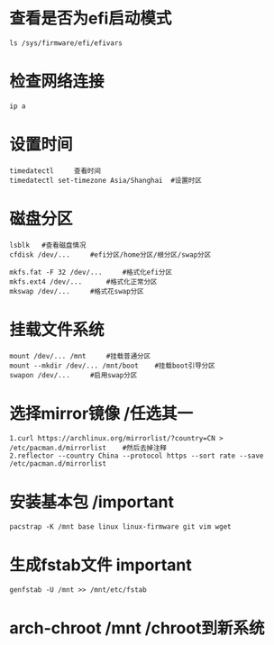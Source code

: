 # 查看是否为efi启动模式
    ls /sys/firmware/efi/efivars

# 检查网络连接
    ip a

# 设置时间
    timedatectl     查看时间
    timedatectl set-timezone Asia/Shanghai  #设置时区

# 磁盘分区
    lsblk   #查看磁盘情况
    cfdisk /dev/...     #efi分区/home分区/根分区/swap分区
    
    mkfs.fat -F 32 /dev/...     #格式化efi分区
    mkfs.ext4 /dev/...      #格式化正常分区
    mkswap /dev/...     #格式花swap分区

# 挂载文件系统
    mount /dev/... /mnt     #挂载普通分区
    mount --mkdir /dev/... /mnt/boot    #挂载boot引导分区
    swapon /dev/...     #启用swap分区

# 选择mirror镜像    /任选其一
    1.curl https://archlinux.org/mirrorlist/?country=CN > /etc/pacman.d/mirrorlist    #然后去掉注释
    2.reflector --country China --protocol https --sort rate --save /etc/pacman.d/mirrorlist

# 安装基本包    /important
    pacstrap -K /mnt base linux linux-firmware git vim wget

# 生成fstab文件     important
    genfstab -U /mnt >> /mnt/etc/fstab

# arch-chroot /mnt      /chroot到新系统

